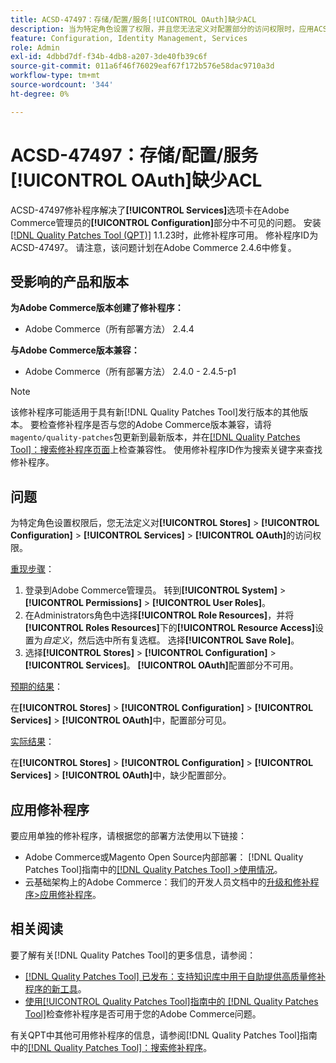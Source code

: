 ```yaml
---
title: ACSD-47497：存储/配置/服务[!UICONTROL OAuth]缺少ACL
description: 当为特定角色设置了权限，并且您无法定义对配置部分的访问权限时，应用ACSD-47497修补程序以修复Adobe Commerce问题。
feature: Configuration, Identity Management, Services
role: Admin
exl-id: 4dbbd7df-f34b-4db8-a207-3de40fb39c6f
source-git-commit: 011a6f46f76029eaf67f172b576e58dac9710a3d
workflow-type: tm+mt
source-wordcount: '344'
ht-degree: 0%

---
```


# ACSD-47497：存储/配置/服务[!UICONTROL OAuth]缺少ACL

ACSD-47497修补程序解决了&#x200B;**[!UICONTROL Services]**&#x200B;选项卡在Adobe Commerce管理员的&#x200B;**[!UICONTROL Configuration]**&#x200B;部分中不可见的问题。 安装[[!DNL Quality Patches Tool (QPT)]](https://experienceleague.adobe.com/zh-hans/docs/commerce-operations/tools/quality-patches-tool/quality-patches-tool-to-self-serve-quality-patches) 1.1.23时，此修补程序可用。 修补程序ID为ACSD-47497。 请注意，该问题计划在Adobe Commerce 2.4.6中修复。

## 受影响的产品和版本

**为Adobe Commerce版本创建了修补程序：**
* Adobe Commerce（所有部署方法） 2.4.4

**与Adobe Commerce版本兼容：**
* Adobe Commerce（所有部署方法） 2.4.0 - 2.4.5-p1

>[!NOTE]
>
>该修补程序可能适用于具有新[!DNL Quality Patches Tool]发行版本的其他版本。 要检查修补程序是否与您的Adobe Commerce版本兼容，请将`magento/quality-patches`包更新到最新版本，并在[[!DNL Quality Patches Tool]：搜索修补程序页面](https://experienceleague.adobe.com/tools/commerce-quality-patches/index.html?lang=zh-Hans)上检查兼容性。 使用修补程序ID作为搜索关键字来查找修补程序。

## 问题

为特定角色设置权限后，您无法定义对&#x200B;**[!UICONTROL Stores]** > **[!UICONTROL Configuration]** > **[!UICONTROL Services]** > **[!UICONTROL OAuth]**&#x200B;的访问权限。

<u>重现步骤</u>：

1. 登录到Adobe Commerce管理员。 转到&#x200B;**[!UICONTROL System]** > **[!UICONTROL Permissions]** > **[!UICONTROL User Roles]**。
1. 在Administrators角色中选择&#x200B;**[!UICONTROL Role Resources]**，并将&#x200B;**[!UICONTROL Roles Resources]**&#x200B;下的&#x200B;**[!UICONTROL Resource Access]**&#x200B;设置为&#x200B;_自定义_，然后选中所有复选框。 选择&#x200B;**[!UICONTROL Save Role]**。
1. 选择&#x200B;**[!UICONTROL Stores]** > **[!UICONTROL Configuration]** > **[!UICONTROL Services]**。 **[!UICONTROL OAuth]**&#x200B;配置部分不可用。

<u>预期的结果</u>：

在&#x200B;**[!UICONTROL Stores]** > **[!UICONTROL Configuration]** > **[!UICONTROL Services]** > **[!UICONTROL OAuth]**&#x200B;中，配置部分可见。

<u>实际结果</u>：

在&#x200B;**[!UICONTROL Stores]** > **[!UICONTROL Configuration]** > **[!UICONTROL Services]** > **[!UICONTROL OAuth]**&#x200B;中，缺少配置部分。

## 应用修补程序

要应用单独的修补程序，请根据您的部署方法使用以下链接：

* Adobe Commerce或Magento Open Source内部部署： [!DNL Quality Patches Tool]指南中的[[!DNL Quality Patches Tool] >使用情况](/help/tools/quality-patches-tool/usage.md)。
* 云基础架构上的Adobe Commerce：我们的开发人员文档中的[升级和修补程序>应用修补程序](https://experienceleague.adobe.com/docs/commerce-cloud-service/user-guide/develop/upgrade/apply-patches.html?lang=zh-Hans)。

## 相关阅读

要了解有关[!DNL Quality Patches Tool]的更多信息，请参阅：

* [[!DNL Quality Patches Tool] 已发布：支持知识库中用于自助提供高质量修补程序的新工具](https://experienceleague.adobe.com/zh-hans/docs/commerce-operations/tools/quality-patches-tool/quality-patches-tool-to-self-serve-quality-patches)。
* [使用[!UICONTROL Quality Patches Tool]指南中的 [!DNL Quality Patches Tool]](/help/tools/quality-patches-tool/patches-available-in-qpt/check-patch-for-magento-issue-with-magento-quality-patches.md)检查修补程序是否可用于您的Adobe Commerce问题。


有关QPT中其他可用修补程序的信息，请参阅[!DNL Quality Patches Tool]指南中的[[!DNL Quality Patches Tool]：搜索修补程序](https://experienceleague.adobe.com/tools/commerce-quality-patches/index.html?lang=zh-Hans)。
